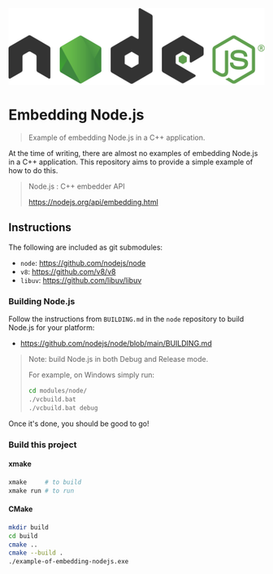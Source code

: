 ![Node.js Logo](docs/nodejs-logo.svg)

# Embedding Node.js

> Example of embedding Node.js in a C++ application.

At the time of writing, there are almost no examples of embedding Node.js in a C++ application. This repository aims to provide a simple example of how to do this.

> Node.js : C++ embedder API
>
> https://nodejs.org/api/embedding.html

## Instructions

The following are included as git submodules:
- `node`: https://github.com/nodejs/node
- `v8`: https://github.com/v8/v8
- `libuv`: https://github.com/libuv/libuv

### Building Node.js

Follow the instructions from `BUILDING.md` in the `node` repository
to build Node.js for your platform:

- https://github.com/nodejs/node/blob/main/BUILDING.md

> Note: build Node.js in both Debug and Release mode.
>
> For example, on Windows simply run:
>
> ```bash
> cd modules/node/
> ./vcbuild.bat
> ./vcbuild.bat debug
> ```

Once it's done, you should be good to go!

### Build this project

#### xmake

```bash
xmake     # to build
xmake run # to run
```

#### CMake

```bash
mkdir build
cd build
cmake ..
cmake --build .
./example-of-embedding-nodejs.exe
```